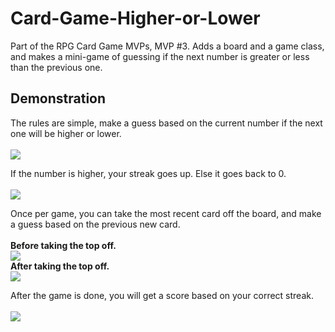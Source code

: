 # Card-Game-Higher-or-Lower
Part of the RPG Card Game MVPs, MVP #3. Adds a board and a game class, and makes a mini-game of guessing if the next number is greater or less than the previous one.

## Demonstration

The rules are simple, make a guess based on the current number if the next one will be higher or lower. <br> <br>
<img src="https://i.imgur.com/5wP69HK.png">

If the number is higher, your streak goes up. Else it goes back to 0. <br> <br>
<img src="https://i.imgur.com/hFvoKZT.png">

Once per game, you can take the most recent card off the board, and make a guess based on the previous new card. <br> <br>
<b> Before taking the top off. </b> <br>
<img src="https://i.imgur.com/rjFTopY.png"> <br>
<b> After taking the top off. </b> <br>
<img src="https://i.imgur.com/XgnVsfP.png">

After the game is done, you will get a score based on your correct streak. <br> <br>
<img src="https://i.imgur.com/QjKqpdA.png">
